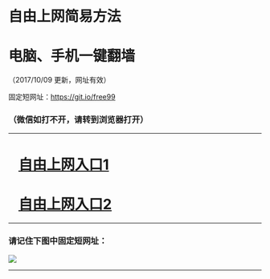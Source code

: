 ﻿# 自由上网简易方法

# 电脑、手机一键翻墙

（2017/10/09 更新，网址有效）

固定短网址：https://git.io/free99

### （微信如打不开，请转到浏览器打开）


***





# &nbsp;&nbsp; <a href="http://ft2673329744.fwq-tz-1001.info/fwqtz01.html?t=10090016621 " target="_blank">自由上网入口1</a>
# &nbsp;&nbsp; <a href="http://ft1309612016.fwq-tz-1002.info/fwqtz02.html?t=100900113458 " target="_blank">自由上网入口2</a>
***

### 请记住下图中固定短网址：

<img src="https://s3-us-west-2.amazonaws.com/fwq-1001/yjfq-20170905okok.png" /> 


***

